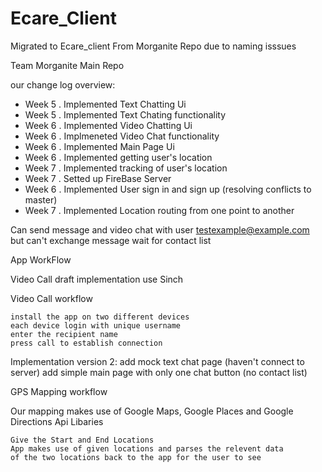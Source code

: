 # Ecare_Client

Migrated to Ecare_client From Morganite Repo due to naming isssues

Team Morganite Main Repo

our change log overview:

 - Week 5
. Implemented Text Chatting Ui
 - Week 5
. Implemented Text Chating functionality
 - Week 6
. Implemented Video Chatting Ui
 - Week 6
. Implmeneted Video Chat functionality
 - Week 6
. Implemented Main Page Ui
 - Week 6
. Implemented getting user's location
 - Week 7
. Implemented tracking of user's location
 - Week 7
. Setted up FireBase Server
 - Week 6
. Implemented User sign in and sign up (resolving conflicts to master)
 - Week 7
. Implemented Location routing from one point to another

Can send message and video chat with user testexample@example.com but can't exchange message wait for contact list


 
App WorkFlow 

Video Call draft implementation use Sinch

Video Call workflow

    install the app on two different devices
    each device login with unique username
    enter the recipient name
    press call to establish connection

Implementation version 2: add mock text chat page (haven't connect to server) add simple 
                          main page with only one chat button (no contact list)
                          
                          

GPS Mapping workflow

Our mapping makes use of Google Maps, Google Places and Google Directions Api Libaries

    Give the Start and End Locations
    App makes use of given locations and parses the relevent data
    of the two locations back to the app for the user to see
    
    
    
  








